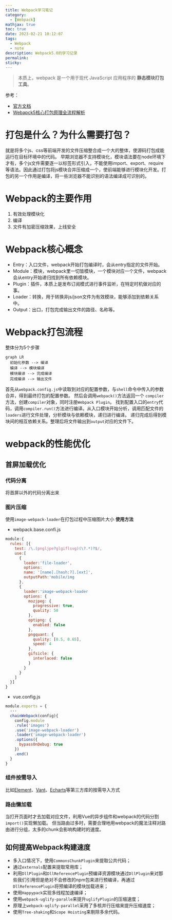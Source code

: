 ```yaml
---
title: Webpack学习笔记
category:
  - [Webpack]
mathjax: true
toc: true
date: 2023-02-21 10:12:07
tags: 
  - Webpack
  - note
description: Webpack5.0的学习记录
permalink:
sticky:
---
```


>本质上，webpack 是一个用于现代 JavaScript 应用程序的 <b>静态模块打包工具</b>。

参考：
- [官方文档](https://webpack.docschina.org/concepts/)
- [Webapck5核心打包原理全流程解析](https://juejin.cn/post/7031546400034947108)

# 打包是什么？为什么需要打包？
就是将多个js、css等前端开发的文件压缩整合成一个大的整体，使源码打包成能运行在目标环境中的代码。
早期浏览器不支持模块化，模块语法要在node环境下才有，多个js文件需要逐一以标签形式引入，不能使用import、export、require等语法。因此通过打包将js模块合并压缩成一个，使前端能够进行模块化开发。打包的另一个作用是编译，将一些浏览器不能识别的语法编译成可识别的。

# Webpack的主要作用
1. 有效处理模块化
2. 编译
3. 文件有加密压缩效果，上线安全

# Webpack核心概念
- Entry：入口文件，webpack开始打包编译时，会从entry指定的文件开始。
- Module：模块，webpack里一切皆模块，一个模块对应一个文件，webpack会从entry开始递归找到所有依赖模块。
- Plugin：插件，本质上是发布订阅模式进行事件监听，在特定时机做对应的事。
- Loader：转换，用于转换非js/json文件为有效模块，能够添加到依赖关系中。
- Output：出口，打包完成输出文件的路径、名称等。

# Webpack打包流程
整体分为5个步骤

```mermaid
graph LR
  初始化参数 --> 编译
  编译 --> 模块编译
  模块编译 --> 完成编译
  完成编译 --> 输出文件
```

首先从`webpack.config.js`中读取到对应的配置参数，与`shell`命令中传入的参数合并，得到最终打包的配置参数。
然后会调用`webpack()`方法返回一个 `compiler` 方法，创建`compiler`对象，同时注册`Webpack Plugin`。
找到配置入口的`entry`代码，调用`compiler.run()`方法进行编译。从入口模块开始分析，调用匹配文件的`loaders`进行文件处理，分析模块与依赖模块，递归进行编译。
递归完成后得到模块间的相互依赖关系。整理后将文件输出到`output`对应的文件下。

# webpack的性能优化
## 首屏加载优化
### 代码分离
将首屏以外的代码分离出来
### 图片压缩
使用`image-webpack-loader`在打包过程中压缩图片大小
<b>使用方法</b>
- webpack.base.confi.js
```js
module:{
  rules: [{
    test: /\.(pngljpe?glgiflsvg)(\?.*)?$/,
    use:[
      {
        loader:'file-loader',
        options:
        name: '[name].[hash:7].[ext]',
        outputPath:'mobile/img
      },
      {
        loader:'image-webpack-loader
        options: {
          mozjpeg: {
            progressive: true,
            quality: 50
          },
          optipng: {
            enabled: false
          },
          pngquant: {
            quality: [0.5, 0.65],
            speed: 4
          },
          gifsicle: {
            interlaced: false
          }
        }
      }
    ]
  }]
}
```
- vue.config.js
```js
module.exports = {
  ···
  chainWebpack(config){
    config.module
    .rule('images')
    .use('image-webpack-loader')
    .loader('image-webpack-loader')
    .options({
      bypassOnDebug: true
    })
    .end()
  }
}
```

### 组件按需导入
比如[Element](https://element-plus.gitee.io/zh-CN/guide/quickstart.html#按需导入)、[Vant](https://vant-contrib.gitee.io/vant/#/zh-CN/quickstart#fang-fa-er.-an-xu-yin-ru-zu-jian-yang-shi)、[Echarts](https://echarts.apache.org/handbook/zh/basics/import)等第三方库的按需导入方式

### 路由懒加载
当打开页面时才去加载对应文件，利用Vue的异步组件和webpack的代码分割`import()`实现懒加载。
但当路由过多时，需要合理地用webpack的魔法注释对路由进行分组，太多的chunk会影响构建时的速度。

## 如何提高Webpack构建速度
- 多入口情况下，使用`CommonsChunkPlugin`来提取公共代码；
- 通过`externals`配置来提取常用库；
- 利用`DllPlugin`和`DllReferencePlugin`预编译资源模块通过`DllPlugin`来对那些我们引用但是绝对不会修改的npm包来进行预编译，再通过`DllReferencePlugin`将预编译的模块加载进来；
- 使用`Happypack`实现多线程加速编译；
- 使用`webpack-uglify-paralle`来提升`uglifyPlugin`的压缩速度；
- 原理上`webpack-uglify-parallel`采用了多核并行压缩来提升压缩速度；
- 使用`Tree-shaking`和`Scope Hoisting`来剔除多余代码。